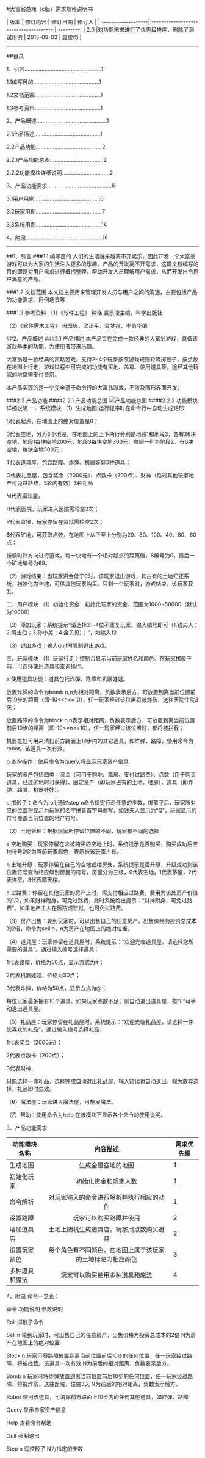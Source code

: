 ﻿#大富翁游戏（c版）需求规格说明书


| 版本               |   修订内容                             | 修订日期 | 修订人  |
| -------------------|:--------------------------------------:| ---------|
|  2.0               |对功能需求进行了优先级排序，删除了测试用例   | 2015-09-03  | 聂俊均  |

***

##目录


1、引言..................................................1

1.1编写目的...........................................1

1.2文档范围...........................................1

1.3参考资料...........................................1

2、产品概述..............................................1

2.1产品描述...........................................1

2.2产品功能...........................................2

2.2.1产品功能总图...................................2

2.2.2功能模块详细说明...............................2

3、产品功能需求..........................................6

3.1用户用例...........................................6

3.2玩家用例...........................................7

3.3系统用例...........................................14

4、附录..................................................16
****

##1、引言
###1.1 编写目的
人们的生活越来越离不开娱乐，因此开发一个大富翁游戏可以为大家的生活注入更多的乐趣。产品的开发离不开需求，这篇文档编写的目的即是对用户需求进行概括整理，帮助开发人员理解用户需求，从而开发出令用户满意的产品。

###1.2 文档范围
本文档主要用来管理开发人员与用户之间的沟通，主要包括产品的功能需求、用例场景等

###1.3 参考资料
（1）《软件工程》 钟珞 袁景凌主编，科学出版社

（2）《软件需求工程》 毋国庆、梁正平、袁梦霆、李勇华编

##2、产品概述
###2.1 产品描述
本产品旨在完成一款经典的大富翁游戏，具备该游戏基本的功能，为使用者带来乐趣。

大富翁是一款经典的策略游戏，支持2~4个玩家按照游戏规则轮流掷骰子，按点数在地图上行走，游戏过程中可完成的功能有买地、盖房、使用道具等。途经其他玩家的地盘需支付费用。

本产品实现的是一个完全基于命令行的大富翁游戏，不涉及图形界面开发。

###2.2 产品功能
####2.2.1 产品功能总图
![产品功能总图](https://s3.amazonaws.com/f.cl.ly/items/1a2n3l3v0N0n2K1J3R2u/1.png)
####2.2.2 功能模块详细说明
一、系统模块
（1）生成地图:运行程序时在命令行中自动生成矩形

S代表起点，在地图上的绝对位置是0；

0代表空地，分为3个地段，在地图上的上下两行分别是地段1和地段3，各有26块空地，地段1每块空地200元，地段3每块空地300元，右侧一列为地段2，有6块空地，每块空地500元；

T代表道具屋，包含路障、炸弹、机器娃娃3种道具；

G代表礼品屋，包含奖金（2000元）、点数卡（200点）、财神（路过其他玩家地产可免过路费，5轮内有效）3种礼品

M代表魔法屋，

H代表医院，玩家进入医院需轮空3次；

P代表监狱，玩家停留在监狱需轮空2次；

$代表矿地，可获取点数，在地图上从下至上分别为20、80、100、40、80、60点；

按顺时针方向进行游戏，每一块地有一个相对起点的距离值，S编号为0，最后一个矿地编号为69。

（2）游戏结束：当玩家资金低于0时，该玩家退出游戏，其占有的土地归还系统，初始化为空地，可供其他玩家购买。只剩一个玩家时，游戏结束，该玩家获胜。

二、用户模块
（1）初始化资金：初始化玩家的资金，范围为1000~50000（默认为10000）

（2）添加玩家：系统提示“请选择2－4位不重复玩家，输入编号即可（1.钱夫人；2.阿土伯；3.孙小美；4.金贝贝）；”，如输入12

（3）退出游戏：输入quit时强制退出游戏。

三、玩家模块
（1）玩家行走：控制台显示当前玩家姓名和颜色。在玩家掷骰子前，可选择使用道具和查询操作。

a.使用道具功能：道具包括炸弹、路障和机器娃娃。

放置炸弹的命令为bomb n,n为相对距离，负数表示后方，可放置到离当前位置前后10步的距离（即-10<=n<=10），任一玩家经过该位置将被炸伤，送往医院住院3天；

放置路障的命令为block n,n表示相对距离，负数表示后方，可放置到离当前位置前后10步的距离（即-10<=n<=10），任一玩家经过该位置时，都将被拦截；

机器娃娃可用来清扫前方路面上10步内的其它道具，如炸弹、路障，使用命令为robot。该道具一次有效。

b.查询操作：使用命令为query,将显示玩家资产信息

玩家的资产包括四类：资金（可用于购地、盖房、支付过路费）、点数（用于购买道具，经过矿地时可获得）、固定资产（即玩家占有的土地、楼房）、道具（即炸弹、路障、机器娃娃）。

c.掷骰子：命令为roll,通过step n命令指定行走任意的步数，掷骰子后，玩家所对应的位置将显示为玩家的名字拼音首字母缩写，如钱夫人显示为“Q”，玩家显示的符号覆盖当前位置的地产符号。

（2）土地管理：根据玩家所停留位置的不同，玩家有不同的选择

a.空地购买：玩家停留在未被购买的空地上时，系统提示是否购买，购买成功后空地符号0变为当前玩家颜色，表示被该玩家占有。

b.土地升级：玩家停留在自己的空地或楼房处，系统提示是否升级，升级成功则该位置符号变为相应级别房屋的符号。房屋分为三级，0代表空地，1代表茅屋，2代表洋房，3代表摩天楼。

c.过路费：停留在其他玩家的房产上时，需支付相应过路费，费用为该处房产价值的1/2，如果财神附身，可免过路费，此时系统给出提示：“财神附身，可免过路费”。如果地产主人在医院或监狱，也可免过路费。

（3）房产出售：轮到玩家时，可以出售自己的任意房产，出售价格为投资总成本的2倍，命令为sell n，n为房产在地图上的绝对位置。

（4）道具屋：玩家停留在道具屋时，系统提示：“欢迎光临道具屋，请选择您所需要的道具”。通过输入编号选择道具：

1代表路障，价格为50点，显示方式为#；

2代表机器娃娃，价格为30点；

3代表炸弹，价格为50点，显示方式为@；

每位玩家最多拥有10个道具。如果玩家点数不足，则自动退出道具屋，按“F”可手动退出道具屋。

（5）礼品屋：玩家停留在礼品屋时，系统提示：“欢迎光临礼品屋，请选择一件您喜欢的礼品”。通过输入编号选择礼品，

1代表奖金（2000元）；

2代表点数卡（200点）；

3代表财神；

只能选择一件礼品，选择完成自动退出礼品屋，输入错误也自动退出，视为放弃选择，礼品即时生效。

（6）魔法屋：玩家进入魔法屋，可施展魔法。

（7）帮助：使用命令为help,在该模块下显示各个命令的使用说明。

3、产品功能需求


| 功能模块名称       |内容描述                                |需求优先级|
| -------------------|:--------------------------------------:| ---------|
|  生成地图          |生成全是空地的地图                      |  1       |
|  初始化玩家        | 初始化资金和玩家人数                   |  1       |
|  命令解析          |对玩家输入的命令进行解析并执行相应的动作|  1       |
|  设置路障          |玩家可以购买路障并使用                  |  2       |
|  增加道具店        |土地上随机生成道具店，玩家用点数购买道具|  2       | 
|  设置玩家颜色      |每个角色有不同颜色，在地图上属于该玩家的土地标记为相应颜色|  3       |
|  多种道具和魔法    |玩家可以购买使用多种道具和魔法          |  4       |





4、附录
命令一览表：

命令	功能说明	参数说明

Roll	掷骰子命令

Sell n	轮到玩家时，可出售自己的任意房产，出售价格为投资总成本的2倍	N为房产在地图上的绝对位置

Block n	玩家可将路障放置到离当前位置前后10步的任何位置，任一玩家经过路障，将被拦截。该道具一次有效	N为前后的相对距离，负数表示后方。

Bomb n	玩家可将炸弹放置到离当前位置前后10步的任何位置，任一玩家经过路障，将被炸伤，送往医院，住院3天	N为前后的相对距离，负数表示后方。

Robot	使用该道具，可清除前方路面上10步内的任何其他道具，如炸弹、路障

Query	显示自家资产信息

Help	查看命令帮助

Quit	强制退出

Step n	遥控骰子	N为指定的步数